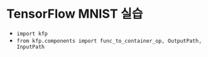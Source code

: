 # TensorFlow MNIST 실습
- `import kfp`
- `from kfp.components import func_to_container_op, OutputPath, InputPath`